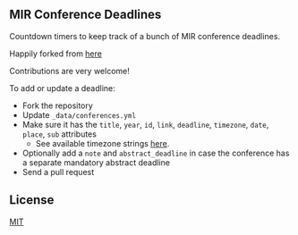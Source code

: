 ## MIR Conference Deadlines 

Countdown timers to keep track of a bunch of MIR conference deadlines.

Happily forked from [here](https://github.com/abhshkdz/ai-deadlines)

Contributions are very welcome!

To add or update a deadline:
- Fork the repository
- Update `_data/conferences.yml`
- Make sure it has the `title`, `year`, `id`, `link`, `deadline`, `timezone`, `date`, `place`, `sub` attributes
    + See available timezone strings [here](https://momentjs.com/timezone/).
- Optionally add a `note` and `abstract_deadline` in case the conference has a separate mandatory abstract deadline
- Send a pull request

## License

[MIT][1]

[1]: https://abhshkdz.mit-license.org/
